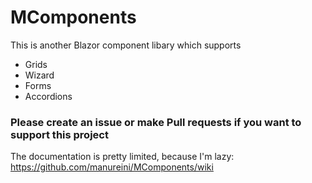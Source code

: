# MComponents


This is another Blazor component libary which supports

* Grids
* Wizard
* Forms
* Accordions


### Please create an issue or make Pull requests if you want to support this project

The documentation is pretty limited, because I'm lazy:
https://github.com/manureini/MComponents/wiki



